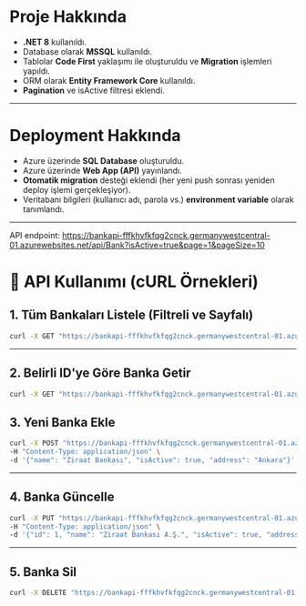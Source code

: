 # Proje Hakkında

- **.NET 8** kullanıldı.
- Database olarak **MSSQL** kullanıldı.
- Tablolar **Code First** yaklaşımı ile oluşturuldu ve **Migration** işlemleri yapıldı.
- ORM olarak **Entity Framework Core** kullanıldı.
- **Pagination** ve isActive filtresi eklendi.

---

# Deployment Hakkında

- Azure üzerinde **SQL Database** oluşturuldu.
- Azure üzerinde **Web App (API)** yayınlandı.
- **Otomatik migration** desteği eklendi (her yeni push sonrası yeniden deploy işlemi gerçekleşiyor).
- Veritabanı bilgileri (kullanıcı adı, parola vs.) **environment variable** olarak tanımlandı.

---

API endpoint: https://bankapi-fffkhvfkfqg2cnck.germanywestcentral-01.azurewebsites.net/api/Bank?isActive=true&page=1&pageSize=10



# 🔧 API Kullanımı (cURL Örnekleri)

## 1. Tüm Bankaları Listele (Filtreli ve Sayfalı)

```bash
curl -X GET "https://bankapi-fffkhvfkfqg2cnck.germanywestcentral-01.azurewebsites.net/api/Bank?isActive=true&page=1&pageSize=10"
```

---

## 2. Belirli ID'ye Göre Banka Getir

```bash
curl -X GET "https://bankapi-fffkhvfkfqg2cnck.germanywestcentral-01.azurewebsites.net/api/Bank/1"
```

## 3. Yeni Banka Ekle

```bash
curl -X POST "https://bankapi-fffkhvfkfqg2cnck.germanywestcentral-01.azurewebsites.net/api/Bank" \
-H "Content-Type: application/json" \
-d '{"name": "Ziraat Bankası", "isActive": true, "address": "Ankara"}'
```

---

## 4. Banka Güncelle

```bash
curl -X PUT "https://bankapi-fffkhvfkfqg2cnck.germanywestcentral-01.azurewebsites.net/api/Bank" \
-H "Content-Type: application/json" \
-d '{"id": 1, "name": "Ziraat Bankası A.Ş.", "isActive": true, "address": "İstanbul"}'

```

---

## 5. Banka Sil

```bash
curl -X DELETE "https://bankapi-fffkhvfkfqg2cnck.germanywestcentral-01.azurewebsites.net/api/Bank?id=1"
```

